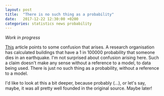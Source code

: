 ```yaml
---
layout: post
title:  "There is no such thing as a probability"
date:   2017-12-22 12:30:00 +0200
categories: statistics news probability
---
```


_Work in progress_

[This](https://nos.nl/artikel/2208936-alders-nam-schat-woningversterking-veel-te-laag-in.html) article points to some confusion that arises. A research organisation has calculated buildings that have a 1 in 100000 probability that someone dies in an earthquake. I'm not surprised about confusion arising here. Such a claim doesn't make any sense without a reference to a model, to data being used. There is just no such thing as a probability, without a reference to a model. 

I'd like to look at this a bit deeper, because probably (...), or let's say, maybe, it was all pretty well founded in the original source. Maybe later!
